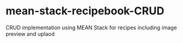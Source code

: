 # mean-stack-recipebook-CRUD
CRUD implementation using MEAN Stack for recipes including image preview and uplaod
